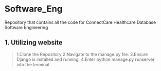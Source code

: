 # Software_Eng
Repository that contains  all the code for ConnectCare Healthcare Database Software Engineering

## 1. Utilizing website
> 1.Clone the Repository
> 2.Navigate to the manage.py file.
> 3.Ensure Django is installed and running.
> 4.Enter python manage.py runserver into the terminal.

